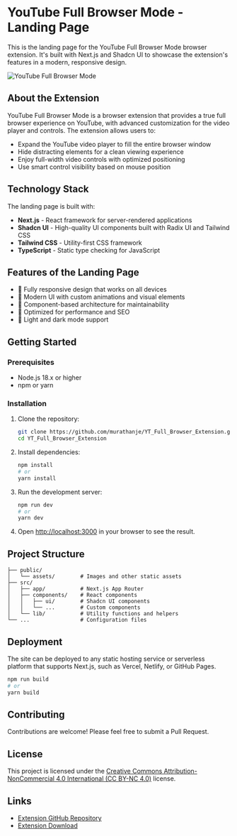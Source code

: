 # YouTube Full Browser Mode - Landing Page

This is the landing page for the YouTube Full Browser Mode browser extension. It's built with Next.js and Shadcn UI to showcase the extension's features in a modern, responsive design.

![YouTube Full Browser Mode](public/assets/video.gif)

## About the Extension

YouTube Full Browser Mode is a browser extension that provides a true full browser experience on YouTube, with advanced customization for the video player and controls. The extension allows users to:

- Expand the YouTube video player to fill the entire browser window
- Hide distracting elements for a clean viewing experience
- Enjoy full-width video controls with optimized positioning
- Use smart control visibility based on mouse position

## Technology Stack

The landing page is built with:

- **Next.js** - React framework for server-rendered applications
- **Shadcn UI** - High-quality UI components built with Radix UI and Tailwind CSS
- **Tailwind CSS** - Utility-first CSS framework
- **TypeScript** - Static type checking for JavaScript

## Features of the Landing Page

- 📱 Fully responsive design that works on all devices
- 🎨 Modern UI with custom animations and visual elements
- 🧩 Component-based architecture for maintainability
- 🚀 Optimized for performance and SEO
- 🌙 Light and dark mode support

## Getting Started

### Prerequisites

- Node.js 18.x or higher
- npm or yarn

### Installation

1. Clone the repository:
   ```bash
   git clone https://github.com/murathanje/YT_Full_Browser_Extension.git
   cd YT_Full_Browser_Extension
   ```

2. Install dependencies:
   ```bash
   npm install
   # or
   yarn install
   ```

3. Run the development server:
   ```bash
   npm run dev
   # or
   yarn dev
   ```

4. Open [http://localhost:3000](http://localhost:3000) in your browser to see the result.

## Project Structure

```
├── public/
│   └── assets/        # Images and other static assets
├── src/
│   ├── app/           # Next.js App Router
│   ├── components/    # React components
│   │   ├── ui/        # Shadcn UI components
│   │   └── ...        # Custom components
│   └── lib/           # Utility functions and helpers
└── ...                # Configuration files
```

## Deployment

The site can be deployed to any static hosting service or serverless platform that supports Next.js, such as Vercel, Netlify, or GitHub Pages.

```bash
npm run build
# or
yarn build
```

## Contributing

Contributions are welcome! Please feel free to submit a Pull Request.

## License

This project is licensed under the [Creative Commons Attribution-NonCommercial 4.0 International (CC BY-NC 4.0)](https://creativecommons.org/licenses/by-nc/4.0/) license.

## Links

- [Extension GitHub Repository](https://github.com/murathanje/YT_Full_Browser_Extension)
- [Extension Download](https://github.com/murathanje/YT_Full_Browser_Extension/releases)
